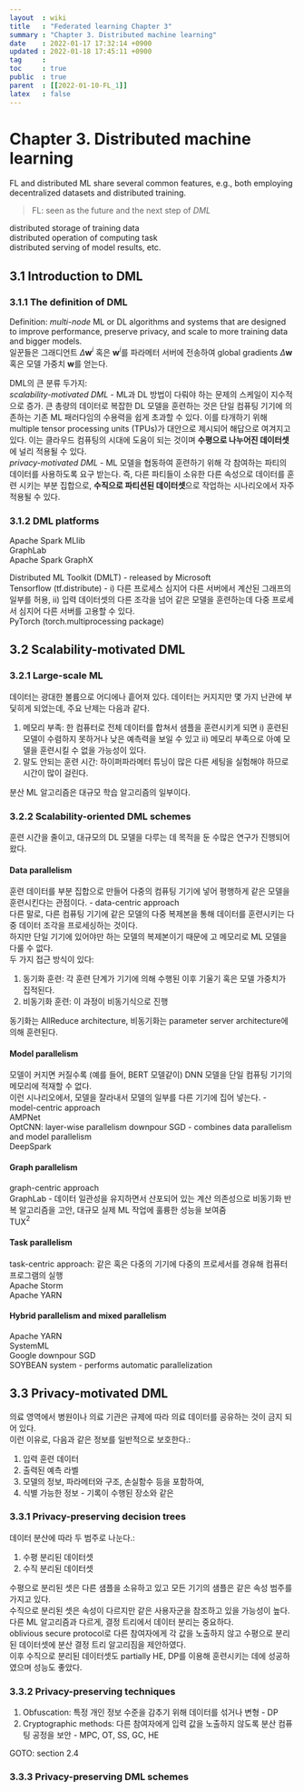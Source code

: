 ```yaml
---
layout  : wiki
title   : "Federated learning Chapter 3"
summary : "Chapter 3. Distributed machine learning"
date    : 2022-01-17 17:32:14 +0900
updated : 2022-01-18 17:45:11 +0900
tag     : 
toc     : true
public  : true
parent  : [[2022-01-10-FL_1]]
latex   : false
---
```


# Chapter 3. Distributed machine learning

FL and distributed ML share several common features, e.g., both employing decentralized datasets and distributed training.  
> FL: seen as the future and the next step of *DML*  

distributed storage of training data  
distributed operation of computing task  
distributed serving of model results, etc.  

## 3.1 Introduction to DML

### 3.1.1 The definition of DML

Definition: *multi-node* ML or DL algorithms and systems that are designed to improve performance, preserve privacy, and scale to more training data and bigger models.  
일꾼들은 그래디언트 $\Delta\mathbf{w}^i$ 혹은 $\mathbf{w}^i$를 파라메터 서버에 전송하여 global gradients $\Delta\mathbf{w}$ 혹은 모델 가중치 $\mathbf{w}$를 얻는다.  

DML의 큰 분류 두가지:  
*scalability-motivated DML* - ML과 DL 방법이 다뤄야 하는 문제의 스케일이 지수적으로 증가. 큰 총량의 데이터로 복잡한 DL 모델을 훈련하는 것은 단일 컴퓨팅 기기에 의존하는 기존 ML 패러다임의 수용력을 쉽게 초과할 수 있다. 이를 타개하기 위해 multiple tensor processing units (TPUs)가 대안으로 제시되어 해답으로 여겨지고 있다. 이는 클라우드 컴퓨팅의 시대에 도움이 되는 것이며 **수평으로 나누어진 데이터셋**에 널리 적용될 수 있다.  
*privacy-motivated DML* - ML 모델을 협동하여 훈련하기 위해 각 참여하는 파티의 데이터를 사용하도록 요구 받는다. 즉, 다른 파티들이 소유한 다른 속성으로 데이터를 훈련 시키는 부분 집합으로, **수직으로 파티션된 데이터셋**으로 작업하는 시나리오에서 자주 적용될 수 있다.  

### 3.1.2 DML platforms

Apache Spark MLlib  
GraphLab  
Apache Spark GraphX  

Distributed ML Toolkit (DMLT) - released by Microsoft  
Tensorflow (tf.distribute) - i) 다른 프로세스 심지어 다른 서버에서 계산된 그래프의 일부를 허용, ii) 입력 데이터셋의 다른 조각을 넘어 같은 모델을 훈련하는데 다중 프로세서 심지어 다른 서버를 고용할 수 있다.  
PyTorch (torch.multiprocessing package)  

## 3.2 Scalability-motivated DML

### 3.2.1 Large-scale ML

데이터는 광대한 볼륨으로 어디에나 흩어져 있다. 데이터는 커지지만 몇 가지 난관에 부딫히게 되었는데, 주요 난제는 다음과 같다.  
1) 메모리 부족: 한 컴퓨터로 전체 데이터를 합쳐서 샘플을 훈련시키게 되면 i) 훈련된 모델이 수렴하지 못하거나 낮은 예측력을 보일 수 있고 ii) 메모리 부족으로 아예 모델을 훈련시킬 수 없을 가능성이 있다.
2) 말도 안되는 훈련 시간: 하이퍼파라메터 튜닝이 많은 다른 세팅을 실험해야 하므로 시간이 많이 걸린다.

분산 ML 알고리즘은 대규모 학습 알고리즘의 일부이다.

### 3.2.2 Scalability-oriented DML schemes

훈련 시간을 줄이고, 대규모의 DL 모델을 다루는 데 목적을 둔 수많은 연구가 진행되어 왔다.  

#### Data parallelism

훈련 데이터를 부분 집합으로 만들어 다중의 컴퓨팅 기기에 넣어 평행하게 같은 모델을 훈련시킨다는 관점이다. - data-centric approach  
다른 말로, 다른 컴퓨팅 기기에 같은 모델의 다중 복제본을 통해 데이터를 훈련시키는 다중 데이터 조각을 프로세싱하는 것이다.  
하지만 단일 기기에 있어야만 하는 모델의 복제본이기 때문에 고 메모리로 ML 모델을 다룰 수 없다.  
두 가지 접근 방식이 있다:  
1) 동기화 훈련: 각 훈련 단계가 기기에 의해 수행된 이후 기울기 혹은 모델 가중치가 집적된다.
2) 비동기화 훈련: 이 과정이 비동기식으로 진행

동기화는 AllReduce architecture, 비동기화는 parameter server architecture에 의해 훈련된다.  

#### Model parallelism

모델이 커지면 커질수록 (예를 들어, BERT 모델같이) DNN 모델을 단일 컴퓨팅 기기의 메모리에 적재할 수 없다.  
이런 시나리오에서, 모델을 잘라내서 모델의 일부를 다른 기기에 집어 넣는다. - model-centric approach  
AMPNet  
OptCNN: layer-wise parallelism
downpour SGD - combines data parallelism and model parallelism  
DeepSpark  

#### Graph parallelism

graph-centric approach  
GraphLab - 데이터 일관성을 유지하면서 산포되어 있는 계산 의존성으로 비동기화 반복 알고리즘을 고안, 대규모 실제 ML 작업에 훌륭한 성능을 보여줌  
TUX$^2$

#### Task parallelism

task-centric approach: 같은 혹은 다중의 기기에 다중의 프로세서를 경유해 컴퓨터 프로그램의 실행  
Apache Storm  
Apache YARN  

#### Hybrid parallelism and mixed parallelism

Apache YARN  
SystemML  
Google downpour SGD  
SOYBEAN system - performs automatic parallelization  

## 3.3 Privacy-motivated DML

의료 영역에서 병원이나 의료 기관은 규제에 따라 의료 데이터를 공유하는 것이 금지 되어 있다.  
이런 이유로, 다음과 같은 정보를 일반적으로 보호한다.:  
1) 입력 훈련 데이터
2) 출력된 예측 라벨
3) 모델의 정보, 파라메터와 구조, 손실함수 등을 포함하여,
4) 식별 가능한 정보 - 기록이 수행된 장소와 같은

### 3.3.1 Privacy-preserving decision trees

데이터 분산에 따라 두 범주로 나눈다.:  
1) 수평 분리된 데이터셋
2) 수직 분리된 데이터셋

수평으로 분리된 셋은 다른 샘플을 소유하고 있고 모든 기기의 샘플은 같은 속성 범주를 가지고 있다.  
수직으로 분리된 셋은 속성이 다르지만 같은 사용자군을 참조하고 있을 가능성이 높다.  
다른 ML 알고리즘과 다르게, 결정 트리에서 데이터 분리는 중요하다.  
oblivious secure protocol로 다른 참여자에게 각 값을 노출하지 않고 수평으로 분리된 데이터셋에 분산 결정 트리 알고리짐을 제안하였다.  
이후 수직으로 분리된 데이터셋도 partially HE, DP를 이용해 훈련시키는 데에 성공하였으며 성능도 좋았다.  

### 3.3.2 Privacy-preserving techniques

1) Obfuscation: 특정 개인 정보 수준을 감추기 위해 데이터를 섞거나 변형 - DP
2) Cryptographic methods: 다른 참여자에게 입력 값을 노출하지 않도록 분산 컴퓨팅 공정을 보안 - MPC, OT, SS, GC, HE

GOTO: section 2.4

### 3.3.3 Privacy-preserving DML schemes


